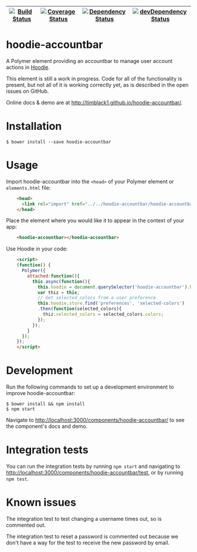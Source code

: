 | [![Build Status](https://travis-ci.org/timblack1/hoodie-accountbar.svg?branch=master)](https://travis-ci.org/timblack1/hoodie-accountbar) | [![Coverage Status](https://coveralls.io/repos/timblack1/hoodie-accountbar/badge.svg?branch=master&service=github)](https://coveralls.io/github/timblack1/hoodie-accountbar?branch=master) | [![Dependency Status](https://david-dm.org/timblack1/hoodie-accountbar.svg)](https://david-dm.org/timblack1/hoodie-accountbar/master) | [![devDependency Status](https://david-dm.org/timblack1/hoodie-accountbar/master/dev-status.svg)](https://david-dm.org/timblack1/hoodie-accountbar/master#info=devDependencies) |
| --- | --- | --- | --- |
# hoodie-accountbar

A Polymer element providing an accountbar to manage user account actions in [Hoodie](http://hood.ie).

This element is still a work in progress.  Code for all of the functionality is present,
but not all of it is working correctly yet, as is described in the open issues on GitHub.

Online docs & demo are at http://timblack1.github.io/hoodie-accountbar/.

# Installation

    $ bower install --save hoodie-accountbar

# Usage

Import hoodie-accountbar into the `<head>` of your Polymer element or `elements.html` file:

```html
    <head>
      <link rel="import" href="../../hoodie-accountbar/hoodie-accountbar.html">
    </head>
```

Place the element where you would like it to appear in the context of your app:

```html
    <hoodie-accountbar></hoodie-accountbar>
```

Use Hoodie in your code:

```html
    <script>
    (function() {
      Polymer({
        attached:function(){
          this.async(function(){
            this.hoodie = document.querySelector('hoodie-accountbar').hoodie;
            var thiz = this;
            // Get selected_colors from a user preference
            this.hoodie.store.find('preferences', 'selected-colors')
            .then(function(selected_colors){
              thiz.selected_colors = selected_colors.colors;
            });
          });
        }
      });
    });
    </script>
```

# Development

Run the following commands to set up a development environment to improve hoodie-accountbar:

    $ bower install && npm install
    $ npm start

Navigate to [http://localhost:3000/components/hoodie-accountbar/](http://localhost:3000/components/hoodie-accountbar/)
to see the component's docs and demo.

# Integration tests

You can run the integration tests by running `npm start` and navigating to
[http://localhost:3000/components/hoodie-accountbar/test](http://localhost:3000/components/hoodie-accountbar/test),
or by running `npm test`.

# Known issues

The integration test to test changing a username times out, so is commented out.

The integration test to reset a password is commented out because we don't have a way for 
the test to receive the new password by email.